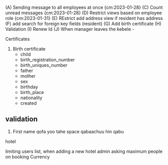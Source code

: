 
(A) Sending message to all employees at once {cm:2023-01-28}
(C) Count unread messages {cm:2023-01-28}
(D) Restrict views based on employee role {cm:2023-01-31}
(E) REstrict add address view if resident has address
(F) add search for foreign key fields (resident)
(G) Add birth certificate 
(H) Validation
(I) Renew Id
(J) When manager leaves the kebele -





Certificates
1. Birth certificate
   - child
   - birth_registration_number
   - birth_uniques_number
   - father
   - mother
   - sex
   - birthday 
   - birth_place
   - nationality
   - created
   


## validation
1. First name qofa yoo tahe space qabaachuu hin qabu







hotel

limiting users list, when adding a new hotel admin
asking maximum people on booking
Currency


